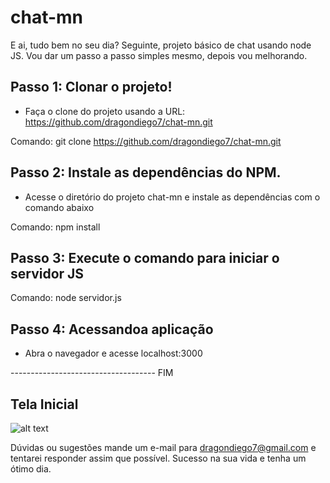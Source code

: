 # chat-mn

E ai, tudo bem no seu dia? Seguinte, projeto básico de chat usando node JS. Vou dar um passo a passo simples mesmo, depois vou melhorando.



## Passo 1: Clonar o projeto!

- Faça o clone do projeto usando a URL: https://github.com/dragondiego7/chat-mn.git

Comando: git clone https://github.com/dragondiego7/chat-mn.git




## Passo 2: Instale as dependências do NPM.

- Acesse o diretório do projeto chat-mn e instale as dependências com o comando abaixo 

Comando: npm install




## Passo 3: Execute o comando para iniciar o servidor JS


Comando: node servidor.js



## Passo 4: Acessandoa aplicação


- Abra o navegador e acesse localhost:3000


------------------------------------ FIM




## Tela Inicial

![alt text](http://i.imgur.com/sGGLY9J.png)





Dúvidas ou sugestões mande um e-mail para dragondiego7@gmail.com e tentarei responder assim que possível. Sucesso na sua vida e tenha um ótimo dia.
